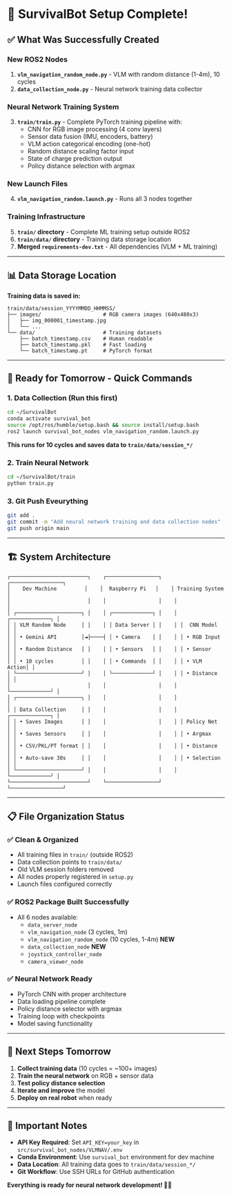 # 🎉 SurvivalBot Setup Complete!

## ✅ What Was Successfully Created

### **New ROS2 Nodes**
1. **`vlm_navigation_random_node.py`** - VLM with random distance (1-4m), 10 cycles
2. **`data_collection_node.py`** - Neural network training data collector

### **Neural Network Training System**
3. **`train/train.py`** - Complete PyTorch training pipeline with:
   - CNN for RGB image processing (4 conv layers)
   - Sensor data fusion (IMU, encoders, battery)
   - VLM action categorical encoding (one-hot)
   - Random distance scaling factor input
   - State of charge prediction output
   - Policy distance selection with argmax

### **New Launch Files**
4. **`vlm_navigation_random.launch.py`** - Runs all 3 nodes together

### **Training Infrastructure**
5. **`train/` directory** - Complete ML training setup outside ROS2
6. **`train/data/` directory** - Training data storage location
7. **Merged `requirements-dev.txt`** - All dependencies (VLM + ML training)

---

## 📊 Data Storage Location

**Training data is saved in:**
```
train/data/session_YYYYMMDD_HHMMSS/
├── images/                    # RGB camera images (640x480x3)
│   ├── img_000001_timestamp.jpg
│   └── ...
└── data/                      # Training datasets  
    ├── batch_timestamp.csv    # Human readable
    ├── batch_timestamp.pkl    # Fast loading
    └── batch_timestamp.pt     # PyTorch format
```

---

## 🚀 Ready for Tomorrow - Quick Commands

### **1. Data Collection (Run this first)**
```bash
cd ~/SurvivalBot
conda activate survival_bot
source /opt/ros/humble/setup.bash && source install/setup.bash
ros2 launch survival_bot_nodes vlm_navigation_random.launch.py
```
**This runs for 10 cycles and saves data to `train/data/session_*/`**

### **2. Train Neural Network**
```bash
cd ~/SurvivalBot/train
python train.py
```

### **3. Git Push Eveurything**
```bash
git add .
git commit -m "Add neural network training and data collection nodes"
git push origin main
```

---

## 🏗️ System Architecture

```
┌─────────────────────────┐    ┌─────────────────┐    ┌─────────────────┐
│    Dev Machine         │    │  Raspberry Pi   │    │ Training System │
│                         │    │                 │    │                 │
│ ┌─────────────────────┐ │    │ ┌─────────────┐ │    │ ┌─────────────┐ │
│ │ VLM Random Node     │ │    │ │ Data Server │ │    │ │  CNN Model  │ │
│ │ • Gemini API        │◄├────┤ │ • Camera    │ │    │ │ • RGB Input │ │
│ │ • Random Distance   │ │    │ │ • Sensors   │ │    │ │ • Sensor    │ │
│ │ • 10 cycles         │ │    │ │ • Commands  │ │    │ │ • VLM Action│ │
│ └─────────────────────┘ │    │ └─────────────┘ │    │ │ • Distance  │ │
│                         │    │                 │    │ └─────────────┘ │
│ ┌─────────────────────┐ │    │                 │    │                 │
│ │ Data Collection     │ │    │                 │    │ ┌─────────────┐ │
│ │ • Saves Images      │ │    │                 │    │ │ Policy Net  │ │
│ │ • Saves Sensors     │ │    │                 │    │ │ • Argmax    │ │
│ │ • CSV/PKL/PT format │ │    │                 │    │ │ • Distance  │ │
│ │ • Auto-save 30s     │ │    │                 │    │ │ • Selection │ │
│ └─────────────────────┘ │    │                 │    │ └─────────────┘ │
└─────────────────────────┘    └─────────────────┘    └─────────────────┘
```

---

## 📋 File Organization Status

### **✅ Clean & Organized**
- All training files in `train/` (outside ROS2)
- Data collection points to `train/data/`
- Old VLM session folders removed
- All nodes properly registered in `setup.py`
- Launch files configured correctly

### **✅ ROS2 Package Built Successfully**
- All 6 nodes available:
  - `data_server_node`
  - `vlm_navigation_node` (3 cycles, 1m)
  - `vlm_navigation_random_node` (10 cycles, 1-4m) **NEW**
  - `data_collection_node` **NEW**
  - `joystick_controller_node`
  - `camera_viewer_node`

### **✅ Neural Network Ready**
- PyTorch CNN with proper architecture
- Data loading pipeline complete
- Policy distance selector with argmax
- Training loop with checkpoints
- Model saving functionality

---

## 🎯 Next Steps Tomorrow

1. **Collect training data** (10 cycles = ~100+ images)
2. **Train the neural network** on RGB + sensor data
3. **Test policy distance selection**
4. **Iterate and improve** the model
5. **Deploy on real robot** when ready

---

## 🚨 Important Notes

- **API Key Required**: Set `API_KEY=your_key` in `src/survival_bot_nodes/VLMNAV/.env`
- **Conda Environment**: Use `survival_bot` environment for dev machine
- **Data Location**: All training data goes to `train/data/session_*/`
- **Git Workflow**: Use SSH URLs for GitHub authentication

**Everything is ready for neural network development! 🤖🧠** 